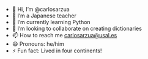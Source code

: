 - 👋 Hi, I’m @carlosarzua
- 👀 I’m a Japanese teacher
- 🌱 I’m currently learning Python
- 💞️ I’m looking to collaborate on creating dictionaries
- 📫 How to reach me carlosarzua@usal.es
- 😄 Pronouns: he/him
- ⚡ Fun fact: Lived in four continents!

<!---
carlosarzua/carlosarzua is a ✨ special ✨ repository because its `README.md` (this file) appears on your GitHub profile.
You can click the Preview link to take a look at your changes.
--->
